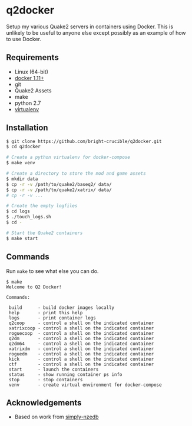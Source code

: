 # q2docker
Setup my various Quake2 servers in containers using Docker. This is unlikely to be useful to anyone else except possibly as an example of how to use Docker.

## Requirements
- Linux (64-bit)
- [docker 1.11+](https://docs.docker.com/engine/installation/)
- git
- Quake2 Assets
- make
- python 2.7
- [virtualenv](https://virtualenv.pypa.io/en/stable/installation/)

## Installation
```sh
$ git clone https://github.com/bright-crucible/q2docker.git
$ cd q2docker

# Create a python virtualenv for docker-compose
$ make venv

# Create a directory to store the mod and game assets
$ mkdir data
$ cp -r -v /path/to/quake2/baseq2/ data/
$ cp -r -v /path/to/quake2/xatrix/ data/
# cp -r -v ...

# Create the empty logfiles
$ cd logs
$ ./touch_logs.sh
$ cd -

# Start the Quake2 containers
$ make start
```

## Commands
Run ``make`` to see what else you can do.

```
$ make
Welcome to Q2 Docker!

Commands:

 build      - build docker images locally
 help       - print this help
 logs       - print container logs
 q2coop     - control a shell on the indicated container
 xatrixcoop - control a shell on the indicated container
 roguecoop  - control a shell on the indicated container
 q2dm       - control a shell on the indicated container
 q2dm64     - control a shell on the indicated container
 xatrixdm   - control a shell on the indicated container
 roguedm    - control a shell on the indicated container
 kick       - control a shell on the indicated container
 ctf        - control a shell on the indicated container
 start      - launch the containers
 status     - show running container ps info
 stop       - stop containers
 venv       - create virtual environment for docker-compose
 ```

 ## Acknowledgements
- Based on work from [simply-nzedb](https://github.com/slydetector/simply-nzedb)
